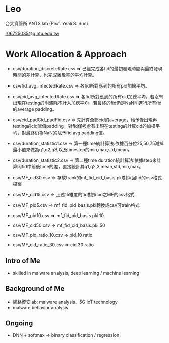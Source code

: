# Leo #
台大資管所 ANTS lab (Prof. Yeali S. Sun)

r06725035@g.ntu.edu.tw

# Work Allocation & Approach

* csv/duration_discreteRate.csv => 已經完成各fid的最初發現時間與最終發現時間的差計算，也完成離散率的平均計算。

* csv/fid_avg_infectedRate.csv => 各fid所對應到的所有pid加總平均。

* csv/cid_avg_infectedRate.csv => 各fid所對應到的所有cid加總平均，若沒有出現在testing的則濾除不計入加總平均，若最終的fid仍是NaN則進行所有fid的average padding。

* csv/cid_padCid_padFid.csv => 先計算全部cid的average，給予僅出現再testing的cid賦值padding。對fid僅考慮有出現在testing的計算cid的加權平均，對最終仍為NaN的賦予fid avg padding值。

* csv/duration_statistic1.csv => 第一種time統計算法:依據百分位25,50,75減掉最小值來做為q1,q2,q3,以及timestep的min,max,std,mean。

* csv/duration_statistic2.csv => 第二種time duration統計算法:依據step來計算同fid中前後time的差，直接統計其q1,q2,3,mean,std,min,max。

* csv/MF_cid30.csv => 存放frank的mf_fid_cid_basis.pkl對照回fid的csv格式檔案

* csv/MF_cid15.csv => 上述15維度的fid對照cid之MF的csv格式

* csv/MF_pid5.csv => mf_fid_pid_basis.pkl轉換成csv可train格式

* csv/MF_pid10.csv => mf_fid_pid_basis.pkl.10

* csv/MF_cid50.csv => mf_fid_cid_basis.pkl.50

* csv/MF_pid_ratio_10.csv => pid_10 ratio

* csv/MF_cid_ratio_30.csv => cid 30 ratio

## Intro of Me ##
- skilled in malware analysis, deep learning / machine learning

## Background of Me ##
- 網路資安lab: malware analysis、5G IoT technology
- malware behavior analysis


## Ongoing ##
- DNN + softmax -> binary classification / regression

